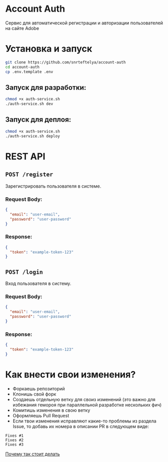 # Account Auth

Сервис для автоматической регистрации и авторизации пользователей на сайте Adobe

# Установка и запуск

```bash
git clone https://github.com/snrteftelya/account-auth
cd account-auth
cp .env.template .env
```

## Запуск для разработки:
```bash
chmod +x auth-service.sh
./auth-service.sh dev      
```

## Запуск для деплоя:
```bash
chmod +x auth-service.sh
./auth-service.sh deploy      
```

# REST API

## `POST /register`

Зарегистрировать пользователя в системе.

### Request Body:
```json
{
  "email": "user-email",
  "password": "user-password"
}
```

### Response:
```json
{
  "token": "example-token-123"
}
```

## `POST /login`

Вход пользователя в систему.

### Request Body:
```json
{
  "email": "user-email",
  "password": "user-password"
}
```

### Response:
```json
{
  "token": "example-token-123"
}
```

# Как внести свои изменения?

- Форкаешь репозиторий
- Клонишь свой форк
- Создаешь отдельную ветку для своиз изменений
(это важно для избежания гемороя при параллельной разработке нескольких фич)
- Комитишь изменения в свою ветку
- Оформляешь Pull Request
- Если твои изменения исправляют какие-то проблемы из раздела Issue,
то добавь их номера в описании PR в следующем виде:
```
Fixes #1
Fixes #2
Fixes #3
```
[Почему так стоит делать](https://docs.github.com/en/issues/tracking-your-work-with-issues/using-issues/linking-a-pull-request-to-an-issue)